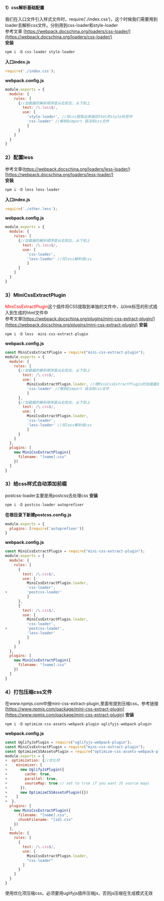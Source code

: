 #### 1）css解析基础配置  
我们在入口文件引入样式文件时，require('./index.css')，这个时候我们需要用到loader去解析css文件。分别用到css-loader和style-loader   
参考文章 [https://webpack.docschina.org/loaders/css-loader/](https://webpack.docschina.org/loaders/css-loader/)    
**安装**    
```javascript
npm i -D css-loader style-loader
```  
**入口index.js**  
```javascript
require('./index.css');
```  

**webpack.config.js**
```javascript
module.exports = {
  module: {
    rules: [
      {//加载器的解析顺序是从右到左，从下到上
        test: /\.less$/,
        use: [ 
          'style-loader', //将css提取出来插在html的style标签中
          'css-loader' //解析@import 语法和css文件
          ]
      }
    ]
  }
}
```  
### 2）配置less   
参考文章(https://webpack.docschina.org/loaders/less-loader/)[https://webpack.docschina.org/loaders/less-loader/]    
**安装**    
```javascript
npm i -D less less-loader
```
**入口index.js**  
```javascript
require('./other.less');
```   
**webpack.config.js**
```javascript
module.exports = {
  module: {
    rules: [
      {//加载器的解析顺序是从右到左，从下到上
        test: /\.less$/,
        use: [ 
          'css-loader', 
          'less-loader' //将less解析成css
          ]
      }
    ]
  }
}
``` 


### 3）MiniCssExtractPlugin  
<span style="color:red">MiniCssExtractPlugin</span>这个插件将CSS提取到单独的文件中，以link标签的形式插入到生成的html文件中   
参考文章[https://webpack.docschina.org/plugins/mini-css-extract-plugin/](https://webpack.docschina.org/plugins/mini-css-extract-plugin/)
**安装**    
```javascript
npm i -D less  mini-css-extract-plugin
```
**webpack.config.js**
```javascript
const MiniCssExtractPlugin = require("mini-css-extract-plugin");
module.exports = {
  module: {
    rules: [
      {//加载器的解析顺序是从右到左，从下到上
        test: /\.css$/,
        use: [ 
          MiniCssExtractPlugin.loader, //用MiniCssExtractPlugin的加载器提取css以link标签的形式插入到html
          'css-loader' //解析@import 语法和css文件
          ]
      },
      {//加载器的解析顺序是从右到左，从下到上
        test: /\.css$/,
        use: [
          MiniCssExtractPlugin.loader, 
          'css-loader', 
          'less-loader' //将less解析成css
          ]
      }
    ]
  },
  plugins: [
    new MiniCssExtractPlugin({
      filename: "[name].css"
    })
  ]
}
``` 
### 3）给css样式自动添加前缀 
postcss-loader主要是用postcss去处理css 
**安装**    
```javascript
npm i -D postcss-loader autoprefixer
```
**在根目录下新建postcss.config.js**
```javascript
module.exports = {
  plugins: [require('autoprefixer')]
}
``` 
**webpack.config.js**  
```javascript
const MiniCssExtractPlugin = require("mini-css-extract-plugin");
module.exports = {
  module: {
    rules: [
      {
        test: /\.css$/,
        use: [ 
          MiniCssExtractPlugin.loader, 
          'css-loader',
+         'postcss-loader' 
          ]
      },
      {
        test: /\.css$/,
        use: [
          MiniCssExtractPlugin.loader, 
          'css-loader', 
+         'postcss-loader', 
          'less-loader' 
          ]
      }
    ]
  },
  plugins: [
    new MiniCssExtractPlugin({
      filename: "[name].css"
    })
  ]
}
```  
### 4）打包压缩css文件  
 在www.npmjs.com中搜mini-css-extract-plugin,里面有提到压缩css，参考链接[https://www.npmjs.com/package/mini-css-extract-plugin](https://www.npmjs.com/package/mini-css-extract-plugin) 
**安装**
```javascript
npm i -D optimize-css-assets-webpack-plugin uglifyjs-webpack-plugin
```
**webpack.config.js**
```javascript
const UglifyJsPlugin = require("uglifyjs-webpack-plugin");
const MiniCssExtractPlugin = require("mini-css-extract-plugin");
const OptimizeCSSAssetsPlugin = require("optimize-css-assets-webpack-plugin");
module.exports = {
+  optimization: {//优化项
+    minimizer: [
+      new UglifyJsPlugin({
+        cache: true,
+        parallel: true,
+        sourceMap: true // set to true if you want JS source maps
+      }),
+      new OptimizeCSSAssetsPlugin({})
+    ]
+  },
  plugins: [
    new MiniCssExtractPlugin({
      filename: "[name].css",
      chunkFilename: "[id].css"
    })
  ],
  module: {
    rules: [
      {
        test: /\.css$/,
        use: [
          MiniCssExtractPlugin.loader,
          "css-loader"
        ]
      }
    ]
  }
}
```
使用优化项压缩css，必须要用uglifyjs插件压缩js，否则js压缩在生成模式无效